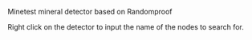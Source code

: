 Minetest mineral detector based on Randomproof

Right click on the detector to input the name of the nodes to search for.
